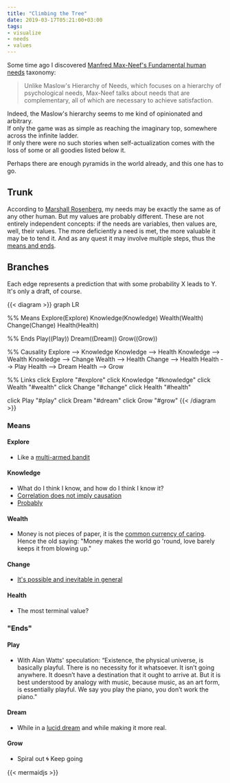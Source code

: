 ```yaml
---
title: "Climbing the Tree"
date: 2019-03-17T05:21:00+03:00
tags:
- visualize
- needs
- values
---
```


Some time ago I discovered [Manfred Max-Neef's Fundamental human needs][] taxonomy:

> Unlike Maslow's Hierarchy of Needs, which focuses on a hierarchy of psychological needs, Max-Neef talks about needs that are complementary, all of which are necessary to achieve satisfaction.

Indeed, the Maslow's hierarchy seems to me kind of opinionated and arbitrary.\
If only the game was as simple as reaching the imaginary top, somewhere across the infinite ladder.\
If only there were no such stories when self-actualization comes with the loss of some or all goodies listed below it.

Perhaps there are enough pyramids in the world already, and this one has to go.

## Trunk ##

According to [Marshall Rosenberg][], my needs may be exactly the same as of any other human. But my values are probably different. These are not entirely independent concepts: if the needs are variables, then values are, well, their values. The more deficiently a need is met, the more valuable it may be to tend it. And as any quest it may involve multiple steps, thus the [means and ends].

## Branches ##

Each edge represents a prediction that with some probability X leads to Y.\
It's only a draft, of course.

{{< diagram >}}
graph LR

%% Means
Explore(Explore)
Knowledge(Knowledge)
Wealth(Wealth)
Change(Change)
Health(Health)

%% Ends
Play((Play))
Dream((Dream))
Grow((Grow))

%% Causality
Explore --> Knowledge
Knowledge --> Health
Knowledge --> Wealth
Knowledge --> Change
Wealth --> Health
Change --> Health
Health --> Play
Health --> Dream
Health --> Grow

%% Links
click Explore "#explore"
click Knowledge "#knowledge"
click Wealth "#wealth"
click Change "#change"
click Health "#health"

click Play "#play"
click Dream "#dream"
click Grow "#grow"
{{< /diagram >}}

### Means ###

#### Explore ####

- Like a [multi-armed bandit]

#### Knowledge ####

- What do I think I know, and how do I think I know it?
- [Correlation does not imply causation][]
- [Probably][]

#### Wealth ####

- Money is not pieces of paper, it is the [common currency of caring][]. Hence the old saying: "Money makes the world go 'round, love barely keeps it from blowing up."

#### Change ####

- [It's possible and inevitable in general][]

#### Health ####

- The most terminal value?

### "Ends" ###

#### Play ####

- With Alan Watts' speculation: “Existence, the physical universe, is basically playful. There is no necessity for it whatsoever. It isn’t going anywhere. It doesn’t have a destination that it ought to arrive at. But it is best understood by analogy with music, because music, as an art form, is essentially playful. We say you play the piano, you don’t work the piano."

#### Dream ####

- While in a [lucid dream][] and while making it more real.

#### Grow ####

- Spiral out 🌀 Keep going


[Manfred Max-Neef's Fundamental human needs]: https://en.wikipedia.org/wiki/Manfred_Max-Neef%27s_Fundamental_human_needs
[Marshall Rosenberg]: https://en.wikipedia.org/wiki/Nonviolent_Communication
[means and ends]: https://www.lesswrong.com/posts/n5ucT5ZbPdhfGNLtP/terminal-values-and-instrumental-values
[multi-armed bandit]: https://en.wikipedia.org/wiki/Multi-armed_bandit
[Correlation does not imply causation]: https://en.wikipedia.org/wiki/Correlation_does_not_imply_causation
[Probably]: https://en.wikipedia.org/wiki/Bayesian_inference
[common currency of caring]: https://www.lesswrong.com/posts/ZpDnRCeef2CLEFeKM/money-the-unit-of-caring
[lucid dream]: https://en.wikipedia.org/wiki/Lucid_dream
[It's possible and inevitable in general]: https://www.lesswrong.com/posts/iETtCZcfmRyHp69w4/can-the-chain-still-hold-you


{{< mermaidjs >}}